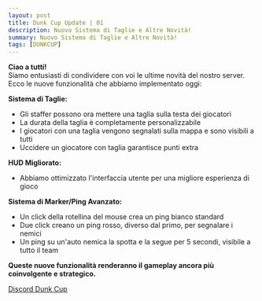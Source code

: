 ```yaml
---
layout: post
title: Dunk Cup Update | 01
description: Nuovo Sistema di Taglie e Altre Novità!
summary: Nuovo Sistema di Taglie e Altre Novità!
tags: [DUNKCUP]
---
```


**Ciao a tutti!**<br>
Siamo entusiasti di condividere con voi le ultime novità del nostro server. Ecco le nuove funzionalità che abbiamo implementato oggi:

**Sistema di Taglie:**

- Gli staffer possono ora mettere una taglia sulla testa dei giocatori
- La durata della taglia è completamente personalizzabile
- I giocatori con una taglia vengono segnalati sulla mappa e sono visibili a tutti
- Uccidere un giocatore con taglia garantisce punti extra


**HUD Migliorato:**

- Abbiamo ottimizzato l'interfaccia utente per una migliore esperienza di gioco


**Sistema di Marker/Ping Avanzato:**

- Un click della rotellina del mouse crea un ping bianco standard
- Due click creano un ping rosso, diverso dal primo, per segnalare i nemici
- Un ping su un'auto nemica la spotta e la segue per 5 secondi, visibile a tutto il team



**Queste nuove funzionalità renderanno il gameplay ancora più coinvolgente e strategico.**

[Discord Dunk Cup](https://discord.gg/FGTeQEkXM4)

